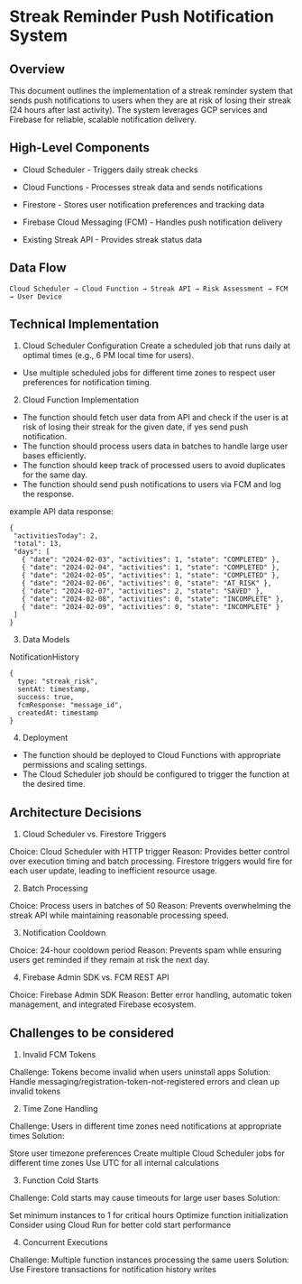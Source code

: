 # Streak Reminder Push Notification System

## Overview

This document outlines the implementation of a streak reminder system that sends push notifications to users when they are at risk of losing their streak (24 hours after last activity). The system leverages GCP services and Firebase for reliable, scalable notification delivery.

## High-Level Components

 - Cloud Scheduler - Triggers daily streak checks

 - Cloud Functions - Processes streak data and sends notifications

 - Firestore - Stores user notification preferences and tracking data

 - Firebase Cloud Messaging (FCM) - Handles push notification delivery

 - Existing Streak API - Provides streak status data

## Data Flow

```
Cloud Scheduler → Cloud Function → Streak API → Risk Assessment → FCM → User Device
```

## Technical Implementation

1. Cloud Scheduler Configuration
Create a scheduled job that runs daily at optimal times (e.g., 6 PM local time for users).
 - Use multiple scheduled jobs for different time zones to respect user preferences for notification timing.

2. Cloud Function Implementation
 - The function should fetch user data from API and check if the user is at risk of losing their streak for the given date, if yes send push notification.
 - The function should process users data in batches to handle large user bases efficiently.
 - The function should keep track of processed users to avoid duplicates for the same day.
 - The function should send push notifications to users via FCM and log the response.

 example API data response:

 ```
{
  "activitiesToday": 2,
  "total": 13,
  "days": [
    { "date": "2024-02-03", "activities": 1, "state": "COMPLETED" },
    { "date": "2024-02-04", "activities": 1, "state": "COMPLETED" },
    { "date": "2024-02-05", "activities": 1, "state": "COMPLETED" },
    { "date": "2024-02-06", "activities": 0, "state": "AT_RISK" },
    { "date": "2024-02-07", "activities": 2, "state": "SAVED" },
    { "date": "2024-02-08", "activities": 0, "state": "INCOMPLETE" },
    { "date": "2024-02-09", "activities": 0, "state": "INCOMPLETE" }
  ]
}
 ```

3. Data Models

NotificationHistory
```
{
  type: "streak_risk",
  sentAt: timestamp,
  success: true,
  fcmResponse: "message_id",
  createdAt: timestamp
}
```

4. Deployment

 - The function should be deployed to Cloud Functions with appropriate permissions and scaling settings.
 - The Cloud Scheduler job should be configured to trigger the function at the desired time.

## Architecture Decisions

1. Cloud Scheduler vs. Firestore Triggers

Choice: Cloud Scheduler with HTTP trigger
Reason: Provides better control over execution timing and batch processing. Firestore triggers would fire for each user update, leading to inefficient resource usage.

2. Batch Processing

Choice: Process users in batches of 50
Reason: Prevents overwhelming the streak API while maintaining reasonable processing speed.

3. Notification Cooldown

Choice: 24-hour cooldown period
Reason: Prevents spam while ensuring users get reminded if they remain at risk the next day.

4. Firebase Admin SDK vs. FCM REST API

Choice: Firebase Admin SDK
Reason: Better error handling, automatic token management, and integrated Firebase ecosystem.

## Challenges to be considered

1. Invalid FCM Tokens

Challenge: Tokens become invalid when users uninstall apps
Solution: Handle messaging/registration-token-not-registered errors and clean up invalid tokens

2. Time Zone Handling

Challenge: Users in different time zones need notifications at appropriate times
Solution:

Store user timezone preferences
Create multiple Cloud Scheduler jobs for different time zones
Use UTC for all internal calculations

3. Function Cold Starts

Challenge: Cold starts may cause timeouts for large user bases
Solution:

Set minimum instances to 1 for critical hours
Optimize function initialization
Consider using Cloud Run for better cold start performance

4. Concurrent Executions

Challenge: Multiple function instances processing the same users
Solution: Use Firestore transactions for notification history writes
